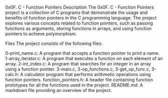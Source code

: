 0x0F. C - Function Pointers
Description
The 0x0F. C - Function Pointers project is a collection of C programs that demonstrate the usage and benefits of function pointers in the C programming language. The project explores various concepts related to function pointers, such as passing functions as arguments, storing functions in arrays, and using function pointers to achieve polymorphism.

Files
The project consists of the following files:

0-print_name.c: A program that accepts a function pointer to print a name.
1-array_iterator.c: A program that executes a function on each element of an array.
2-int_index.c: A program that searches for an integer in an array using a function pointer.
3-main.c, 3-op_functions.c, 3-get_op_func.c, 3-calc.h: A calculator program that performs arithmetic operations using function pointers.
function_pointers.h: A header file containing function prototypes for all the functions used in the project.
README.md: A markdown file providing an overview of the project.
